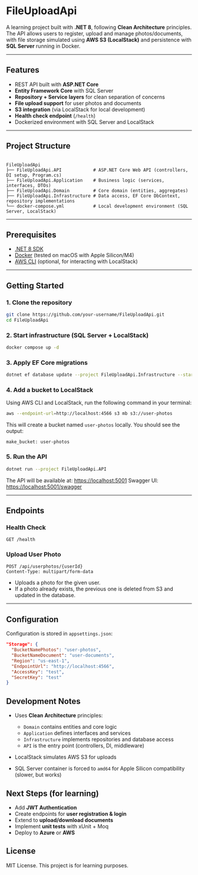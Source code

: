 
# FileUploadApi

A learning project built with **.NET 8**, following **Clean Architecture** principles.  
The API allows users to register, upload and manage photos/documents, with file storage simulated using **AWS S3 (LocalStack)** and persistence with **SQL Server** running in Docker.

---

## Features

- REST API built with **ASP.NET Core**
- **Entity Framework Core** with SQL Server
- **Repository + Service layers** for clean separation of concerns
- **File upload support** for user photos and documents
- **S3 integration** (via LocalStack for local development)
- **Health check endpoint** (`/health`)
- Dockerized environment with SQL Server and LocalStack

---

## Project Structure

```

FileUploadApi
├── FileUploadApi.API            # ASP.NET Core Web API (controllers, DI setup, Program.cs)
├── FileUploadApi.Application    # Business logic (services, interfaces, DTOs)
├── FileUploadApi.Domain         # Core domain (entities, aggregates)
├── FileUploadApi.Infrastructure # Data access, EF Core DbContext, repository implementations
└── docker-compose.yml           # Local development environment (SQL Server, LocalStack)

````

---

## Prerequisites

- [.NET 8 SDK](https://dotnet.microsoft.com/download)
- [Docker](https://www.docker.com/) (tested on macOS with Apple Silicon/M4)
- [AWS CLI](https://docs.aws.amazon.com/cli/) (optional, for interacting with LocalStack)

---

## Getting Started

### 1. Clone the repository
```bash
git clone https://github.com/your-username/FileUploadApi.git
cd FileUploadApi
````

### 2. Start infrastructure (SQL Server + LocalStack)

```bash
docker compose up -d
```

### 3. Apply EF Core migrations

```bash
dotnet ef database update --project FileUploadApi.Infrastructure --startup-project FileUploadApi.API
```

### 4. Add a bucket to LocalStack 

Using AWS CLI and LocalStack, run the following command in your terminal:

```bash
aws --endpoint-url=http://localhost:4566 s3 mb s3://user-photos
```
This will create a bucket named `user-photos` locally. You should see the output:

```
make_bucket: user-photos
```

### 5. Run the API

```bash
dotnet run --project FileUploadApi.API
```

The API will be available at: [https://localhost:5001](https://localhost:5001)
Swagger UI: [https://localhost:5001/swagger](https://localhost:5001/swagger)

---

## Endpoints

### Health Check

```http
GET /health
```

### Upload User Photo

```http
POST /api/userphotos/{userId}
Content-Type: multipart/form-data
```

* Uploads a photo for the given user.
* If a photo already exists, the previous one is deleted from S3 and updated in the database.

---

## Configuration

Configuration is stored in `appsettings.json`:

```json
"Storage": {
  "BucketNamePhotos": "user-photos",
  "BucketNameDocument": "user-documents",
  "Region": "us-east-1",
  "EndpointUrl": "http://localhost:4566",
  "AccessKey": "test",
  "SecretKey": "test"
}
```

## Development Notes

* Uses **Clean Architecture** principles:

    * `Domain` contains entities and core logic
    * `Application` defines interfaces and services
    * `Infrastructure` implements repositories and database access
    * `API` is the entry point (controllers, DI, middleware)
* LocalStack simulates AWS S3 for uploads
* SQL Server container is forced to `amd64` for Apple Silicon compatibility (slower, but works)


## Next Steps (for learning)

* Add **JWT Authentication**
* Create endpoints for **user registration & login**
* Extend to **upload/download documents**
* Implement **unit tests** with xUnit + Moq
* Deploy to **Azure** or **AWS**


## License

MIT License.
This project is for learning purposes.
